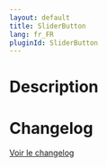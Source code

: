 ```yaml
---
layout: default
title: SliderButton
lang: fr_FR
pluginId: SliderButton
---
```


# Description



# Changelog

[Voir le changelog]({{site.baseurl}}/{{page.pluginId}}/{{page.lang}}/changelog)
